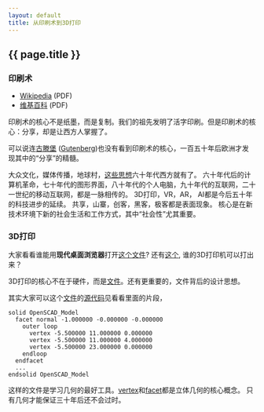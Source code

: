 ```yaml
---
layout: default
title: 从印刷术到3D打印
---
```


## {{ page.title }}

### 印刷术

- [Wikipedia](printing_en.pdf) (PDF)
- [维基百科](printing_cn.pdf) (PDF)

印刷术的核心不是纸墨，而是复制。我们的祖先发明了活字印刷。但是印刷术的核心：分享，却是让西方人掌握了。

可以说连[古滕堡](Gutenberg_cn.pdf) ([Gutenberg](Gutenberg_en.pdf))也没有看到印刷术的核心，一百五十年后欧洲才发现其中的“分享”的精髓。 

大众文化，媒体传播，地球村，[这些思想](Gutenberg_Galaxy.pdf)六十年代西方就有了。
六十年代后的计算机革命，七十年代的图形界面，八十年代的个人电脑，九十年代的互联网，二十一世纪的移动互联网，都是一脉相传的。
3D打印，VR，AR， AI都是今后五十年的科技进步的延续。 共享，山寨，创客，黑客，极客都是表面现象。 
核心是在新技术环境下新的社会生活和工作方式，其中“社会性”尤其重要。

### 3D打印

大家看看谁能用**现代桌面浏览器**打开[这个文件](https://github.com/skalnik/secret-bear-clip/blob/master/stl/clip.stl)?
还有[这个](https://github.com/canadaduane/house/blob/master/kitchen/faucet/faucet_fix2.stl), 谁的3D打印机可以打出来？

3D打印的核心不在于硬件，而是[文件](https://help.github.com/articles/3d-file-viewer/)。还有更重要的，文件背后的设计思想。

其实大家可以这个[文件](https://github.com/gklyne/things/blob/master/ServoBox/Servobox.stl)的[源代码](https://raw.githubusercontent.com/gklyne/things/master/ServoBox/Servobox.stl)见看看里面的片段，

```stl
solid OpenSCAD_Model
  facet normal -1.000000 -0.000000 -0.000000
    outer loop
      vertex -5.500000 11.000000 0.000000
      vertex -5.500000 11.000000 4.000000
      vertex -5.500000 23.000000 0.000000
    endloop
  endfacet
  ...
endsolid OpenSCAD_Model
```

这样的文件是学习几何的最好工具。[vertex](vertex.pdf)和[facet](facet.pdf)都是立体几何的核心概念。
只有几何才能保证三十年后还不会过时。
